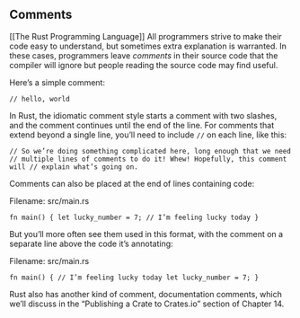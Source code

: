 ## Comments
[[The Rust Programming Language]]
All programmers strive to make their code easy to understand, but sometimes extra explanation is warranted. In these cases, programmers leave _comments_ in their source code that the compiler will ignore but people reading the source code may find useful.

Here’s a simple comment:

 `// hello, world` 

In Rust, the idiomatic comment style starts a comment with two slashes, and the comment continues until the end of the line. For comments that extend beyond a single line, you’ll need to include `//` on each line, like this:

 `// So we’re doing something complicated here, long enough that we need
// multiple lines of comments to do it! Whew! Hopefully, this comment will
// explain what’s going on.` 

Comments can also be placed at the end of lines containing code:

Filename: src/main.rs

`fn main() {
    let lucky_number = 7; // I’m feeling lucky today
}` 

But you’ll more often see them used in this format, with the comment on a separate line above the code it’s annotating:

Filename: src/main.rs

`fn main() {
    // I’m feeling lucky today
    let lucky_number = 7;
}` 

Rust also has another kind of comment, documentation comments, which we’ll discuss in the “Publishing a Crate to Crates.io” section of Chapter 14.